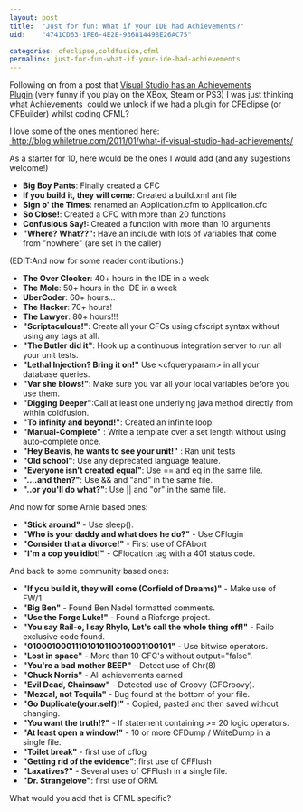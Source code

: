 ```yaml
---
layout: post
title:  "Just for fun: What if your IDE had Achievements?"
uid:	"4741CD63-1FE6-4E2E-936814498E26AC75"

categories: cfeclipse,coldfusion,cfml
permalink: just-for-fun-what-if-your-ide-had-achievements
---
```

<p>Following on from a post that <a href="http://blog.whiletrue.com/2012/01/visual-studio-achievements-now-a-reality/" target="_blank">Visual Studio has an Achievements Plugin</a> (very funny if you play on the XBox, Steam or PS3) I was just thinking what Achievements  could we unlock if we had a plugin for CFEclipse (or CFBuilder) whilst coding CFML?</p>
<p>I love some of the ones mentioned here: <a href="http://blog.whiletrue.com/2011/01/what-if-visual-studio-had-achievements/"> http://blog.whiletrue.com/2011/01/what-if-visual-studio-had-achievements/</a></p>
<p>As a starter for 10, here would be the ones I would add (and any sugestions welcome!) </p>
<ul>
<li><strong>Big Boy Pants</strong>: Finally created a CFC</li>
<li><strong>If you build it, they will come</strong>: Created a build.xml ant file</li>
<li><strong>Sign o' the Times</strong>: renamed an Application.cfm to Application.cfc</li>
<li><strong>So Close!</strong>: Created a CFC with more than 20 functions</li>
<li><strong>Confusious Say!: </strong>Created a function with more than 10 arguments</li>
<li><strong>"Where? What??": </strong>Have an include with lots of variables that come from "nowhere" (are set in the caller)</li>
</ul>
<p>(EDIT:And now for some reader contributions:)</p>
<ul>
<li><strong>The Over Clocker</strong>: 40+ hours in the IDE in a week
</li>
<li><strong>The Mole</strong>: 50+ hours in the IDE in a week
</li>
<li><strong>UberCoder</strong>: 60+ hours...
</li>
<li><strong>The Hacker</strong>: 70+ hours!
</li>
<li><strong>The Lawyer</strong>: 80+ hours!!!
</li>
<li><strong>"Scriptaculous!"</strong>: Create all your CFCs using cfscript syntax without using any tags at all.
</li>
<li><strong>"The Butler did it"</strong>: Hook up a continuous integration server to run all your unit tests.
</li>
<li><strong>"Lethal Injection? Bring it on!"</strong> Use &lt;cfqueryparam&gt; in all your database queries.
</li>
<li><strong>"Var she blows!"</strong>: Make sure you var all your local variables before you use them.
</li>
<li><strong>"Digging Deeper"</strong>:Call at least one underlying java method directly from within coldfusion.
</li>
<li><strong>"To infinity and beyond!"</strong>: Created an infinite loop.
</li>
<li><strong>"Manual-Complete"</strong> : Write a template over a set length without using auto-complete once.
</li>
<li><strong>"Hey Beavis, he wants to see your unit!"</strong> : Ran unit tests
</li>
<li><strong>"Old school"</strong>: Use any deprecated language feature.
</li>
<li><strong>"Everyone isn't created equal"</strong>: Use == and eq in the same file.
</li>
<li><strong>"....and then?"</strong>: Use &amp;&amp; and "and" in the same file.
</li>
<li><strong>"..or you'll do what?"</strong>: Use || and "or" in the same file.
</li>
</ul>
<p>
And now for some Arnie based ones:
</p>
<ul>
<li><strong>"Stick around"</strong> - Use sleep().
</li>
<li><strong>"Who is your daddy and what does he do?"</strong> - Use CFlogin
</li>
<li><strong>"Consider that a divorce!"</strong> - First use of CFAbort
</li>
<li><strong>"I'm a cop you idiot!"</strong> - CFlocation tag with a 401 status code.
</li>
</ul>
<p>And back to some community based ones:</p>
<ul>
<li><strong>"If you build it, they will come (Corfield of Dreams)"</strong> - Make use of FW/1
</li>
<li><strong>"Big Ben"</strong> - Found Ben Nadel formatted comments.
</li>
<li><strong>"Use the Forge Luke!"</strong> - Found a Riaforge project.
</li>
<li><strong>"You say Rail-o, I say Rhylo, Let's call the whole thing off!"</strong> - Railo exclusive code found.
</li>
<li><strong>"01000100011101010110010001100101"</strong> - Use bitwise operators.
</li>
<li><strong>"Lost in space"</strong> - More than 10 CFC's without output="false".
</li>
<li><strong>"You're a bad mother BEEP"</strong> - Detect use of Chr(8)
</li>
<li><strong>"Chuck Norris"</strong> - All achievements earned
</li>
<li><strong>"Evil Dead, Chainsaw"</strong> - Detected use of Groovy (CFGroovy).
</li>
<li><strong>"Mezcal, not Tequila"</strong> - Bug found at the bottom of your file.
</li>
<li><strong>"Go Duplicate(your.self)!"</strong> - Copied, pasted and then saved without changing.
</li>
<li><strong>"You want the truth!?"</strong> - If statement containing &gt;= 20 logic operators.
</li>
<li><strong>"At least open a window!"</strong> - 10 or more CFDump / WriteDump in a single file.
</li>
<li><strong>"Toilet break"</strong> - first use of cflog
</li>
<li><strong>"Getting rid of the evidence"</strong>: first use of CFFlush
</li>
<li><strong>"Laxatives?"</strong> - Several uses of CFFlush in a single file.
</li>
<li><strong>"Dr. Strangelove"</strong>: first use of ORM.
</li>
</ul>
<p>What would you add that is CFML specific? </p>